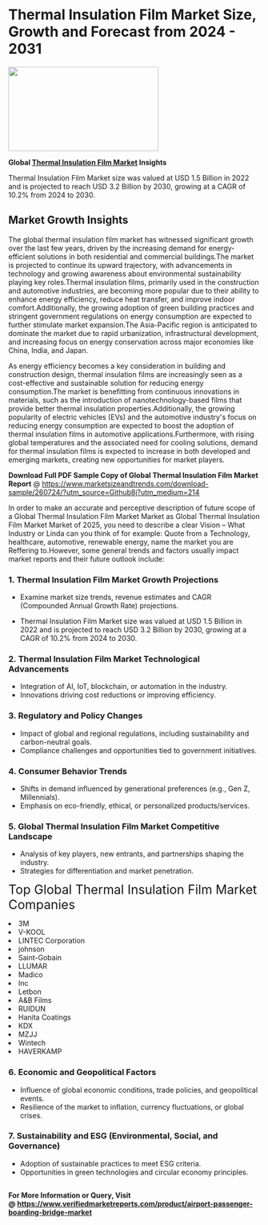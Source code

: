 <H1>Thermal Insulation Film Market Size, Growth and Forecast from 2024 - 2031</H1><img class="aligncenter size-medium wp-image-584254" src="https://thirdeyenews.in/wp-content/uploads/2024/09/Global-Market-Research-300x168.jpeg" alt="" width="300" height="168" /><p><strong>Global&nbsp;<a href="https://www.marketsizeandtrends.com/download-sample/260724/?utm_source=Github8j?utm_medium=214">Thermal Insulation Film Market</a> Insights</strong></p><p>Thermal Insulation Film Market size was valued at USD 1.5 Billion in 2022 and is projected to reach USD 3.2 Billion by 2030, growing at a CAGR of 10.2% from 2024 to 2030.</p><p><h2>Market Growth Insights</h2> <p>The global thermal insulation film market has witnessed significant growth over the last few years, driven by the increasing demand for energy-efficient solutions in both residential and commercial buildings.The market is projected to continue its upward trajectory, with advancements in technology and growing awareness about environmental sustainability playing key roles.Thermal insulation films, primarily used in the construction and automotive industries, are becoming more popular due to their ability to enhance energy efficiency, reduce heat transfer, and improve indoor comfort.Additionally, the growing adoption of green building practices and stringent government regulations on energy consumption are expected to further stimulate market expansion.The Asia-Pacific region is anticipated to dominate the market due to rapid urbanization, infrastructural development, and increasing focus on energy conservation across major economies like China, India, and Japan.</p> <p>As energy efficiency becomes a key consideration in building and construction design, thermal insulation films are increasingly seen as a cost-effective and sustainable solution for reducing energy consumption.The market is benefitting from continuous innovations in materials, such as the introduction of nanotechnology-based films that provide better thermal insulation properties.Additionally, the growing popularity of electric vehicles (EVs) and the automotive industry's focus on reducing energy consumption are expected to boost the adoption of thermal insulation films in automotive applications.Furthermore, with rising global temperatures and the associated need for cooling solutions, demand for thermal insulation films is expected to increase in both developed and emerging markets, creating new opportunities for market players.</p> <p><span class=""><strong>Download Full PDF Sample Copy of Global Thermal Insulation Film Market Report</strong> @ <a href="https://www.marketsizeandtrends.com/download-sample/260724/?utm_source=Github8j?utm_medium=214" target="_blank">https://www.marketsizeandtrends.com/download-sample/260724/?utm_source=Github8j?utm_medium=214</a></span></p><p>In order to make an accurate and perceptive description of future scope of a Global&nbsp;Thermal Insulation Film Market Market as Global&nbsp;Thermal Insulation Film Market Market of 2025, you need to describe a clear Vision &ndash; What Industry or Linda can you think of for example: Quote from a Technology, healthcare, automotive, renewable energy, name the market you are Reffering to.However, some general trends and factors usually impact market reports and their future outlook include:</p><h3>1.&nbsp;<strong>Thermal Insulation Film Market Growth Projections</strong></h3><ul><li>Examine market size trends, revenue estimates and CAGR (Compounded Annual Growth Rate) projections.</li><li><p>Thermal Insulation Film Market size was valued at USD 1.5 Billion in 2022 and is projected to reach USD 3.2 Billion by 2030, growing at a CAGR of 10.2% from 2024 to 2030.</p></li></ul><h3>2.&nbsp;<strong>Thermal Insulation Film Market Technological Advancements</strong></h3><ul><li>Integration of AI, IoT, blockchain, or automation in the industry.</li><li>Innovations driving cost reductions or improving efficiency.</li></ul><h3>3.&nbsp;<strong>Regulatory and Policy Changes</strong></h3><ul><li>Impact of global and regional regulations, including sustainability and carbon-neutral goals.</li><li>Compliance challenges and opportunities tied to government initiatives.</li></ul><h3>4.&nbsp;<strong>Consumer Behavior Trends</strong></h3><ul><li>Shifts in demand influenced by generational preferences (e.g., Gen Z, Millennials).</li><li>Emphasis on eco-friendly, ethical, or personalized products/services.</li></ul><h3>5.&nbsp;<strong>Global Thermal Insulation Film Market Competitive Landscape</strong></h3><ul><li>Analysis of key players, new entrants, and partnerships shaping the industry.</li><li>Strategies for differentiation and market penetration.</li></ul><p data-pm-slice="1 1 []"><span style="color: inherit; font-family: inherit; font-size: 25px;">Top Global Thermal Insulation Film Market Companies</span></p><div class="" data-test-id=""><p><li>3M</li><li> V-KOOL</li><li> LINTEC Corporation</li><li> johnson</li><li> Saint-Gobain</li><li> LLUMAR</li><li> Madico</li><li> Inc</li><li> Letbon</li><li> A&B Films</li><li> RUIDUN</li><li> Hanita Coatings</li><li> KDX</li><li> MZJJ</li><li> Wintech</li><li> HAVERKAMP</li></p></div><h3>6.&nbsp;<strong>Economic and Geopolitical Factors</strong></h3><ul><li>Influence of global economic conditions, trade policies, and geopolitical events.</li><li>Resilience of the market to inflation, currency fluctuations, or global crises.</li></ul><h3>7.&nbsp;<strong>Sustainability and ESG (Environmental, Social, and Governance)</strong></h3><ul><li>Adoption of sustainable practices to meet ESG criteria.</li><li>Opportunities in green technologies and circular economy principles.</li></ul><h2><strong style="font-size: 14px;">For More Information or Query, Visit @&nbsp;</strong><a style="background-color: #ffffff; font-size: 14px;" href="https://www.marketsizeandtrends.com/report/thermal-insulation-film-market/" target="_blank">https://www.verifiedmarketreports.com/product/airport-passenger-boarding-bridge-market</a></h2>